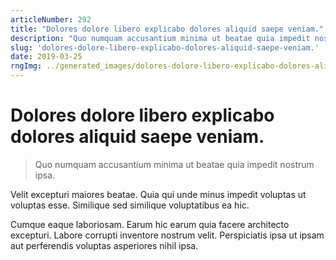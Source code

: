 ```yaml
---
articleNumber: 292
title: "Dolores dolore libero explicabo dolores aliquid saepe veniam."
description: "Quo numquam accusantium minima ut beatae quia impedit nostrum ipsa."
slug: 'dolores-dolore-libero-explicabo-dolores-aliquid-saepe-veniam.'
date: 2019-03-25
rngImg: ../generated_images/dolores-dolore-libero-explicabo-dolores-aliquid-saepe-veniam..jpg
---
```


# Dolores dolore libero explicabo dolores aliquid saepe veniam.

> Quo numquam accusantium minima ut beatae quia impedit nostrum ipsa.

Velit excepturi maiores beatae. Quia qui unde minus impedit voluptas ut voluptas esse. Similique sed similique voluptatibus ea hic.
 Cumque eaque laboriosam. Earum hic earum quia facere architecto excepturi. Labore corrupti inventore nostrum velit. Perspiciatis ipsa ut ipsam aut perferendis voluptas asperiores nihil ipsa.
